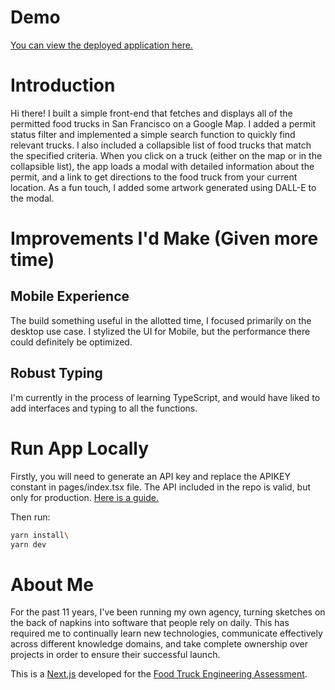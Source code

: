Demo
=====

[You can view the deployed application here.](https://estee.prenault.com/)

Introduction
============

Hi there! I built a simple front-end that fetches and displays all of the permitted food trucks in San Francisco on a Google Map. I added a permit status filter and implemented a simple search function to quickly find relevant trucks. I also included a collapsible list of food trucks that match the specified criteria. When you click on a truck (either on the map or in the collapsible list), the app loads a modal with detailed information about the permit, and a link to get directions to the food truck from your current location. As a fun touch, I added some artwork generated using DALL-E to the modal.

Improvements I'd Make (Given more time)
=======================================

Mobile Experience
-----------------

The build something useful in the allotted time, I focused primarily on the desktop use case. I stylized the UI for Mobile, but the performance there could definitely be optimized.

Robust Typing
-------------

I'm currently in the process of learning TypeScript, and would have liked to add interfaces and typing to all the functions.

Run App Locally
===============

Firstly, you will need to generate an API key and replace the APIKEY constant in pages/index.tsx file. The API included in the repo is valid, but only for production. [Here is a guide.](https://developers.google.com/maps/documentation/javascript/get-api-key#:~:text=Go%20to%20the%20Google%20Maps%20Platform%20%3E%20Credentials%20page.&text=On%20the%20Credentials%20page%2C%20click,Click%20Close.)

Then run:
```bash
yarn install\
yarn dev
```

About Me
========

For the past 11 years, I've been running my own agency, turning sketches on the back of napkins into software that people rely on daily. This has required me to continually learn new technologies, communicate effectively across different knowledge domains, and take complete ownership over projects in order to ensure their successful launch.

This is a [Next.js](https://nextjs.org/) developed for the [Food Truck Engineering Assessment](https://github.com/peck/engineering-assessment).
